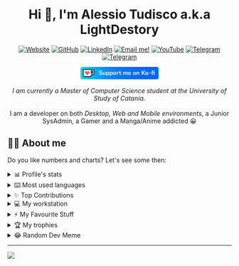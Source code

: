 <h1 align="center">Hi 👋, I'm Alessio Tudisco a.k.a LightDestory</h1>
<p align="center">
    <a href="https://lightdestory.com/" target="__blank"><img alt="Website" title="Visit my Website!"
            src="https://img.shields.io/badge/-Website-success?style=for-the-badge&logo=HomeAdvisor&logoColor=white" /></a>
    <a href="https://github.com/LightDestory" target="__blank"><img alt="GitHub" title="Follow me on Github!"
            src="https://img.shields.io/badge/GitHub-333333?style=for-the-badge&logo=github&logoColor=white" /></a>
    <a href="https://www.linkedin.com/in/alessio-tudisco/" target="__blank"><img alt="LinkedIn"
            title="Look at my LinkedIn profile"
            src="https://img.shields.io/badge/LinkedIn-0077B5?style=for-the-badge&logo=linkedin&logoColor=white" /></a>
    <a href="mailto:apb231@gmail.com" target="__blank"><img alt="Email me!" title="Send me a email!"
            src="https://img.shields.io/badge/Gmail-D14836?style=for-the-badge&logo=gmail&logoColor=white" /></a>
    <a href="https://www.youtube.com/channel/UCxzI-f2yCW9RPAz_K3swS2Q" target="__blank"><img alt="YouTube" title="Follow me on YouTube!"
            src="https://img.shields.io/badge/YouTube-FF0000?style=for-the-badge&logo=youtube&logoColor=white" /></a>
    <a href="https://t.me/lightdestory" target="__blank"><img alt="Telegram" title="Message me on Telegram!"
            src="https://img.shields.io/badge/Telegram-2CA5E0?style=for-the-badge&logo=telegram&logoColor=white" /></a>
    <a href="https://discordapp.com/users/216205101612662785" target="__blank"><img alt="Telegram" title="Message me on Discord!"
            src="https://img.shields.io/badge/-Discord-5865F2?style=for-the-badge&logo=discord&logoColor=white" /></a>
</p>
<p align="center">
<a href='https://ko-fi.com/M4M6KC01A' target='_blank'><img src='https://raw.githubusercontent.com/LightDestory/RepositoryTemplate/master/.github/assets/images/support.png' alt='Buy Me a Hot Chocolate at ko-fi.com' width="35%" /></a>
</p>

<p align="center"><i>I am currently a Master of Computer Science student at the University of Study of Catania.</i>
<br><br>
I am a developer on both <i>Desktop, Web and Mobile environments</i>, a Junior SysAdmin, a Gamer and a Manga/Anime addicted 😀</p>

## 👨‍🎓 About me

Do you like numbers and charts? Let's see some then:

<div align="left">
<details>
  <summary>📊 Profile's stats</summary>
  <br/>
    <p align="center"> <a href="https://github.com/LightDestory"><img src="https://github-readme-stats.vercel.app/api?username=LightDestory&show_icons=true&theme=tokyonight&count_private=true&include_all_commits=true&hide_title=true&hide_border=true" alt="LightDestory's Profile Stats Chart" /></a>
    </p><br/>
        <p align="center"> <a href="https://github.com/LightDestory"><img src="https://github-readme-streak-stats.herokuapp.com/?user=LightDestory&theme=tokyonight&hide_border=true" alt="LightDestory's Streak Stats Chart" /></a>
    </p><br/>
</details>
<details>
  <summary>⌨️ Most used languages</summary>
  <br/>
  <p align="center"> <a href="https://github.com/LightDestory"><img src="https://github-readme-stats.vercel.app/api/top-langs/?username=LightDestory&langs_count=10&layout=compact&theme=tokyonight" alt="Most used Language Chart" /></a></p>
  <p align="center"><a href="https://github.com/LightDestory"><img style="border:1px solid white;border-radius:5px" src="https://github-profile-summary-cards.vercel.app/api/cards/repos-per-language?username=LightDestory&theme=tokyonight" alt="Most used Language By RepoChart" /></a> <a href="https://github.com/LightDestory"><img style="border:1px solid white;border-radius:5px" src="https://github-profile-summary-cards.vercel.app/api/cards/most-commit-language?username=LightDestory&theme=tokyonight" alt="Most used Language By RepoChart" /></a></p>
</details>

<details>
  <summary>✨ Top Contributions</summary>
  <br/>
  <p align="center"> <a href="https://github.com/LightDestory"><img src="https://github-contributor-stats.vercel.app/api?username=LightDestory&limit=10&theme=tokyonight&combine_all_yearly_contributions=true&hide_title=true" alt="Top Contributor Chart" /></a></p>
</details>

<details>
  <summary>💻 My workstation</summary>
  <br/>
    <p>
        My current workstation is a laptop, a gaming laptop (*coff*coff). Due to my studies I usually travel a lot so a desktop pc was not a viable solution :(
    <center>
        <ul>
            <li><b>Model:</b> <br> <img src="https://img.shields.io/badge/MSI%20laptop%20GE_10SFS_%20Series-FF0000?style=for-the-badge&logo=MSI&logoColor=white" /></li>
            <li><b>CPU:</b> <br> <img src="https://img.shields.io/badge/Intel%20Core_i7--10875th-0071C5?style=for-the-badge&logo=intel&logoColor=white" /></li>
            <li><b>GPU:</b> <br><img src="https://img.shields.io/badge/Intel%20UHD_Graphics_630_Series-0071C5?style=for-the-badge&logo=intel&logoColor=white" /> <br> <img src="https://img.shields.io/badge/NVIDIA-RTX_2070_Super_Series-76B900?style=for-the-badge&logo=nvidia&logoColor=white" /></li>
            <li><b>RAM:</b> <br><i>32GB DDR4 3200MHZ (CL16)</i></li>
            <li><b>Operation System:</b> <br><img src="https://img.shields.io/badge/Windows_11-0078d4?style=for-the-badge&logo=windows-11&logoColor=white" /> <br> <img src="https://img.shields.io/badge/WSL2-FCC624?style=for-the-badge&logo=linux&logoColor=black" /></li>
        </ul>
    </center>
</details>

<details>
  <summary>⚡ My Favourite Stuff</summary>
  <br/>
  <details>
  <summary>👩‍💻 IDE & Editors</summary>
  <p>
        <a href="https://developer.android.com/studio" target="_blank"> <img  src="https://img.shields.io/badge/Android_Studio-3DDC84?style=for-the-badge&logo=android-studio&logoColor=white" alt="android studio"/></a>
        <a href="https://www.jetbrains.com/clion/" target="_blank"> <img src="https://img.shields.io/badge/CLion-000000?style=for-the-badge&logo=clion&logoColor=white" alt="clion"/></a>
        <a href="https://www.jetbrains.com/idea/" target="_blank"> <img src="https://img.shields.io/badge/IntelliJ_IDEA-000000.svg?style=for-the-badge&logo=intellij-idea&logoColor=white" alt="intellij"/></a>
        <a href="https://notepad-plus-plus.org/" target="_blank"> <img src="https://img.shields.io/badge/Notepad++-90E59A.svg?style=for-the-badge&logo=notepad%2B%2B&logoColor=black" alt="notepad++"/></a>
        <a href="https://www.jetbrains.com/phpstorm/" target="_blank"> <img src="http://img.shields.io/badge/-PHPStorm-181717?style=for-the-badge&logo=phpstorm&logoColor=white" alt="phpstorm"/></a>
        <a href="https://www.jetbrains.com/pycharm/" target="_blank"> <img src="https://img.shields.io/badge/PyCharm-000000.svg?&style=for-the-badge&logo=PyCharm&logoColor=white" alt="pycharm"/></a>
        <a href="https://visualstudio.microsoft.com/it/" target="_blank"> <img src="https://img.shields.io/badge/Visual_Studio-5C2D91?style=for-the-badge&logo=visual%20studio&logoColor=white" alt="visual studio"/></a>
        <a href="https://code.visualstudio.com/" target="_blank"> <img src="https://img.shields.io/badge/Visual_Studio_Code-0078D4?style=for-the-badge&logo=visual%20studio%20code&logoColor=white" alt="visual studio code"/></a>
        <a href="https://www.jetbrains.com/webstorm/" target="_blank"> <img src="https://img.shields.io/badge/WebStorm-000000?style=for-the-badge&logo=WebStorm&logoColor=white" alt="webstorm"/></a>
  </p>
  </details>

  <details>
  <summary>🚀 Tools and Frameworks</summary>
  <p>
  <a href="https://dotnet.microsoft.com/en-us/" target="_blank"> <img src="https://img.shields.io/badge/.NET-512BD4?style=for-the-badge&logo=dotnet&logoColor=white" alt="dotnet"/></a>
  <a href="https://angular.io/" target="_blank"> <img src="https://img.shields.io/badge/Angular-DD0031?style=for-the-badge&logo=angular&logoColor=white" alt="angular"/></a>
  <a href="https://boostrap.com/" target="_blank"> <img src="https://img.shields.io/badge/Bootstrap-563D7C?style=for-the-badge&logo=bootstrap&logoColor=white" alt="bootstrap" /></a>
  <a href="https://getcomposer.org/" target="_blank"> <img src="https://img.shields.io/badge/Composer-885630?style=for-the-badge&logo=Composer&logoColor=white" alt="composer" /></a>
  <a href="https://www.docker.com/" target="_blank"> <img src="https://img.shields.io/badge/Docker-2CA5E0?style=for-the-badge&logo=docker&logoColor=white" alt="docker" /></a>
  <a href="https://www.gitkraken.com/" target="_blank"> <img src="https://img.shields.io/badge/GitKraken-179287?style=for-the-badge&logo=GitKraken&logoColor=white" alt="gitkraken" /></a>
  <a href="https://jquery.com/" target="_blank"> <img src="https://img.shields.io/badge/jQuery-0769AD?style=for-the-badge&logo=jquery&logoColor=white" alt="jquery" /></a>
  <a href="https://laravel.com/" target="_blank"> <img src="https://img.shields.io/badge/Laravel-FF2D20?style=for-the-badge&logo=laravel&logoColor=white" alt="laravel" /></a>
  <a href="https://www.nginx.com/" target="_blank"> <img src="https://img.shields.io/badge/Nginx-009639?style=for-the-badge&logo=nginx&logoColor=white" alt="nginx" /></a>
  <a href="https://nodejs.org/" target="_blank"> <img src="https://img.shields.io/badge/Node%20js-339933?style=for-the-badge&logo=nodedotjs&logoColor=white" alt="nodejs" /></a>
  <a href="https://www.npmjs.com/" target="_blank"> <img src="https://img.shields.io/badge/npm-CB3837?style=for-the-badge&logo=npm&logoColor=white" alt="npm" /></a>
  <a href="https://www.microsoft.com/it-it/p/windows-terminal/9n0dx20hk701?activetab=pivot:overviewtab" target="_blank"> <img src="https://img.shields.io/badge/windows%20terminal-4D4D4D?style=for-the-badge&logo=windows%20terminal&logoColor=white" alt="windows terminal" /></a>
  </p>
</details>
  <p align="center">
  Visit my website for more specific information!
  </p>

</details>

<details>
  <summary>🏆 My trophies</summary>
  <br/>
  <p align="center"> <a href="https://github.com/LightDestory"><img src="https://github-profile-trophy.vercel.app/?username=LightDestory&theme=onedark&no-frame=true&no-bg=true&margin-w=10&column=4" alt="LightDestory's Trophies" /></a> </p>
</details>

<details>
  <summary>😂 Random Dev Meme</summary>
  <br/>
  <p align="center"> <img src="https://rm.up.railway.app/" width="512px"/></p>
</details>
</div>

---

![](https://api.visitorbadge.io/api/VisitorHit?user=LightDestory&repo=LightDestory&countColor=%237B1E7A)
